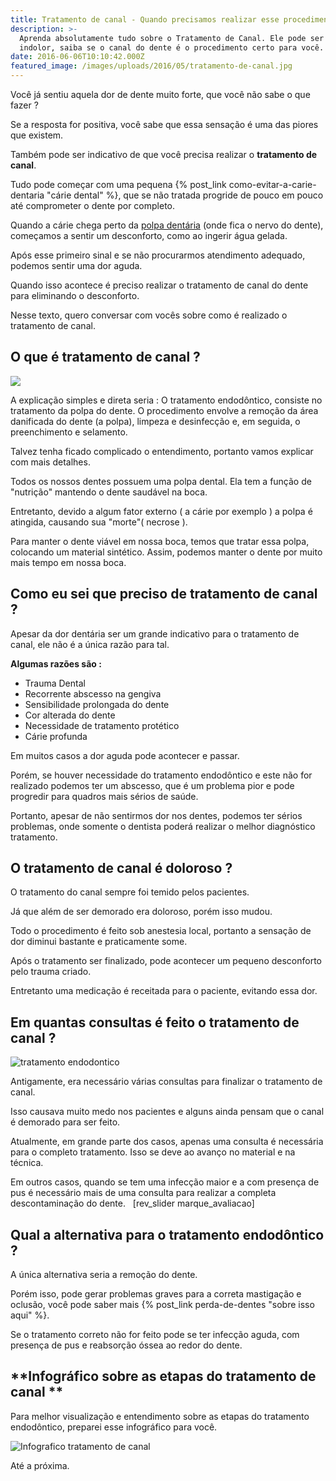 ```yaml
---
title: Tratamento de canal - Quando precisamos realizar esse procedimento ?!
description: >-
  Aprenda absolutamente tudo sobre o Tratamento de Canal. Ele pode ser rápido e
  indolor, saiba se o canal do dente é o procedimento certo para você.
date: 2016-06-06T10:10:42.000Z
featured_image: /images/uploads/2016/05/tratamento-de-canal.jpg
---
```

Você já sentiu aquela dor de dente muito forte, que você não sabe o que fazer ? 

Se a resposta for positiva, você sabe que essa sensação é uma das piores que existem. 

Também pode ser indicativo de que você precisa realizar o **tratamento de canal**. 

Tudo pode começar com uma pequena {% post_link como-evitar-a-carie-dentaria "cárie dental" %}, que se não tratada progride de pouco em pouco até comprometer o dente por completo. 

Quando a cárie chega perto da [polpa dentária](https://pt.wikipedia.org/wiki/Polpa_dentária) (onde fica o nervo do dente), começamos a sentir um desconforto, como ao ingerir água gelada. 

Após esse primeiro sinal e se não procurarmos atendimento adequado, podemos sentir uma dor aguda. 

Quando isso acontece é preciso realizar o tratamento de canal do dente para eliminando o desconforto. 

Nesse texto, quero conversar com vocês sobre como é realizado o tratamento de canal.

## **O que é tratamento de canal ?**

[![](/images/uploads/2016/06/Tratamento-de-canal.jpg)](/images/uploads/2016/06/Tratamento-de-canal.jpg) 

A explicação simples e direta seria : O tratamento endodôntico, consiste no tratamento da polpa do dente. O procedimento envolve a remoção da área danificada do dente (a polpa), limpeza e desinfecção e, em seguida, o preenchimento e selamento. 

Talvez tenha ficado complicado o entendimento, portanto vamos explicar com mais detalhes. 

Todos os nossos dentes possuem uma polpa dental. Ela tem a função de "nutrição" mantendo o dente saudável na boca. 

Entretanto, devido a algum fator externo ( a cárie por exemplo ) a polpa é atingida, causando sua "morte"( necrose ). 

Para manter o dente viável em nossa boca, temos que tratar essa polpa, colocando um material sintético. Assim, podemos manter o dente por muito mais tempo em nossa boca.

## **Como eu sei que preciso de tratamento de canal ?**

Apesar da dor dentária ser um grande indicativo para o tratamento de canal, ele não é a única razão para tal. 

**Algumas razões são :**

* Trauma Dental
* Recorrente abscesso na gengiva
* Sensibilidade prolongada do dente
* Cor alterada do dente
* Necessidade de tratamento protético
* Cárie profunda

Em muitos casos a dor aguda pode acontecer e passar. 

Porém, se houver necessidade do tratamento endodôntico e este não for realizado podemos ter um abscesso, que é um problema pior e pode progredir para quadros mais sérios de saúde. 

Portanto, apesar de não sentirmos dor nos dentes, podemos ter sérios problemas, onde somente o dentista poderá realizar o melhor diagnóstico tratamento.

## **O tratamento de canal é doloroso ?**

O tratamento do canal sempre foi temido pelos pacientes. 

Já que além de ser demorado era doloroso, porém isso mudou. 

Todo o procedimento é feito sob anestesia local, portanto a sensação de dor diminui bastante e praticamente some. 

Após o tratamento ser finalizado, pode acontecer um pequeno desconforto pelo trauma criado. 

Entretanto uma medicação é receitada para o paciente, evitando essa dor.

## **Em quantas consultas é feito o tratamento de canal ?**

![tratamento endodontico](/images/uploads/2016/05/tratamento-endodontico.jpg) 

Antigamente, era necessário várias consultas para finalizar o tratamento de canal. 

Isso causava muito medo nos pacientes e alguns ainda pensam que o canal é demorado para ser feito. 

Atualmente, em grande parte dos casos, apenas uma consulta é necessária para o completo tratamento. Isso se deve ao avanço no material e na técnica. 

Em outros casos, quando se tem uma infecção maior e a com presença de pus é necessário mais de uma consulta para realizar a completa descontaminação do dente.   \[rev_slider marque_avaliacao]  

## **Qual a alternativa para o tratamento endodôntico ?**

A única alternativa seria a remoção do dente. 

Porém isso, pode gerar problemas graves para a correta mastigação e oclusão, você pode saber mais {% post_link perda-de-dentes "sobre isso aqui" %}. 

Se o tratamento correto não for feito pode se ter infecção aguda, com presença de pus e reabsorção óssea ao redor do dente.

## **Infográfico sobre as etapas do tratamento de canal **

Para melhor visualização e entendimento sobre as etapas do tratamento endodôntico, preparei esse infográfico para você. 

![Infografico tratamento de canal](/images/uploads/2016/05/Infografico-tratamento-de-canal.jpg) 



Até a próxima.
